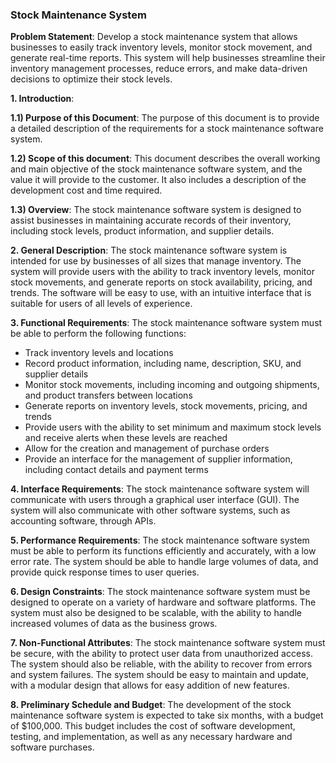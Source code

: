 ### Stock Maintenance System 

**Problem Statement**: Develop a stock maintenance system that allows businesses to easily track inventory levels, monitor stock movement, and generate real-time reports. 
This system will help businesses streamline their inventory management processes, reduce errors, and make data-driven decisions to optimize their stock levels.

**1. Introduction**:

**1.1) Purpose of this Document**: The purpose of this document is to provide a detailed description of the requirements for a stock maintenance software system.

**1.2) Scope of this document**: This document describes the overall working and main objective of the stock maintenance software system, and the value it will provide to the customer. It also includes a description of the development cost and time required.

**1.3) Overview**: The stock maintenance software system is designed to assist businesses in maintaining accurate records of their inventory, including stock levels, product information, and supplier details.

**2. General Description**: The stock maintenance software system is intended for use by businesses of all sizes that manage inventory. The system will provide users with the ability to track inventory levels, monitor stock movements, and generate reports on stock availability, pricing, and trends. The software will be easy to use, with an intuitive interface that is suitable for users of all levels of experience.

**3. Functional Requirements**: The stock maintenance software system must be able to perform the following functions:
- Track inventory levels and locations
- Record product information, including name, description, SKU, and supplier details
- Monitor stock movements, including incoming and outgoing shipments, and product transfers between locations
- Generate reports on inventory levels, stock movements, pricing, and trends
- Provide users with the ability to set minimum and maximum stock levels and receive alerts when these levels are reached
- Allow for the creation and management of purchase orders
- Provide an interface for the management of supplier information, including contact details and payment terms

**4. Interface Requirements**: The stock maintenance software system will communicate with users through a graphical user interface (GUI). The system will also communicate with other software systems, such as accounting software, through APIs.

**5. Performance Requirements**: The stock maintenance software system must be able to perform its functions efficiently and accurately, with a low error rate. The system should be able to handle large volumes of data, and provide quick response times to user queries.

**6. Design Constraints**: The stock maintenance software system must be designed to operate on a variety of hardware and software platforms. The system must also be designed to be scalable, with the ability to handle increased volumes of data as the business grows.

**7. Non-Functional Attributes**: The stock maintenance software system must be secure, with the ability to protect user data from unauthorized access. The system should also be reliable, with the ability to recover from errors and system failures. The system should be easy to maintain and update, with a modular design that allows for easy addition of new features.

**8. Preliminary Schedule and Budget**: The development of the stock maintenance software system is expected to take six months, with a budget of $100,000. This budget includes the cost of software development, testing, and implementation, as well as any necessary hardware and software purchases.
